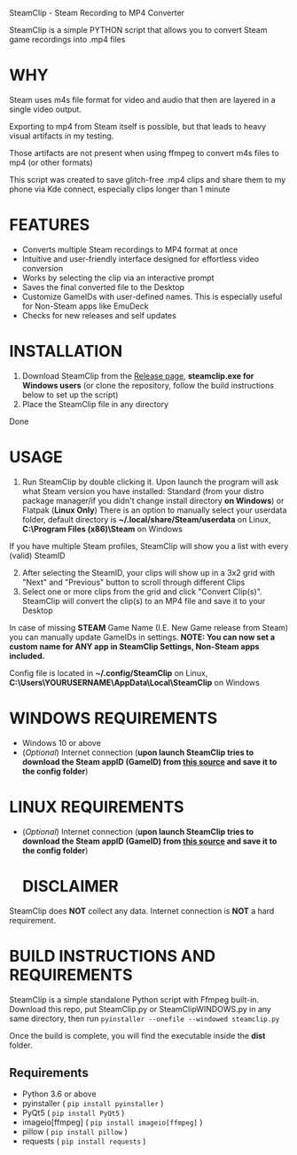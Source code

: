 SteamClip - Steam Recording to MP4 Converter

SteamClip is a simple PYTHON script that allows you to convert Steam game recordings into .mp4 files

# **WHY**

Steam uses m4s file format for video and audio that then are layered in a single video output.

Exporting to mp4 from Steam itself is possible, but that leads to heavy visual artifacts in my testing.

Those artifacts are not present when using ffmpeg to convert m4s files to mp4 (or other formats)

This script was created to save glitch-free .mp4 clips and share them to my phone via Kde connect, especially clips longer than 1 minute


# **FEATURES**

* Converts multiple Steam recordings to MP4 format at once
* Intuitive and user-friendly interface designed for effortless video conversion
* Works by selecting the clip via an interactive prompt
* Saves the final converted file to the Desktop
* Customize GameIDs with user-defined names. This is especially useful for Non-Steam apps like EmuDeck
* Checks for new releases and self updates

# **INSTALLATION**

1. Download SteamClip from the [Release page](https://github.com/Nastas95/SteamClip/releases), **steamclip.exe for Windows users** (or clone the repository, follow the build instructions below to set up the script)
2. Place the SteamClip file in any directory

Done

# **USAGE**

1. Run SteamClip by double clicking it. Upon launch the program will ask what Steam version you have installed: Standard (from your distro package manager/if you didn't change install directory **on Windows**) or Flatpak (**Linux Only**)
There is an option to manually select your userdata folder, default directory is **~/.local/share/Steam/userdata** on Linux, **C:\Program Files (x86)\Steam** on Windows

If you have multiple Steam profiles, SteamClip will show you a list with every (valid) SteamID
   
2. After selecting the SteamID, your clips will show up in a 3x2 grid with "Next" and "Previous" button to scroll through different Clips
3. Select one or more clips from the grid and click "Convert Clip(s)". SteamClip will convert the clip(s) to an MP4 file and save it to your Desktop

In case of missing **STEAM** Game Name (I.E. New Game release from Steam) you can manually update GameIDs in settings. 
**NOTE: You can now set a custom name for ANY app in SteamClip Settings, Non-Steam apps included.**

 Config file is located in **~/.config/SteamClip** on Linux, **C:\Users\YOURUSERNAME\AppData\Local\SteamClip** on Windows

# **WINDOWS REQUIREMENTS**
- Windows 10 or above
- (*Optional*) Internet connection (**upon launch SteamClip tries to download the Steam appID (GameID) from [this source](https://store.steampowered.com/api/appdetails) and save it to the config folder**)

# **LINUX REQUIREMENTS**
- (*Optional*) Internet connection (**upon launch SteamClip tries to download the Steam appID (GameID) from [this source](https://store.steampowered.com/api/appdetails) and save it to the config folder**)

  # DISCLAIMER
SteamClip does **NOT** collect any data. Internet connection is **NOT** a hard requirement.

# **BUILD INSTRUCTIONS AND REQUIREMENTS**
SteamClip is a simple standalone Python script with Ffmpeg built-in.
Download this repo, put SteamClip.py or SteamClipWINDOWS.py in any same directory, then run
`pyinstaller --onefile --windowed steamclip.py `

Once the build is complete, you will find the executable inside the **dist** folder.

## Requirements
* Python 3.6 or above
* pyinstaller ( `pip install pyinstaller` )
* PyQt5  ( `pip install PyQt5` )
* imageio[ffmpeg] ( `pip install imageio[ffmpeg]` )
* pillow ( `pip install pillow` )
* requests ( `pip install requests` )
